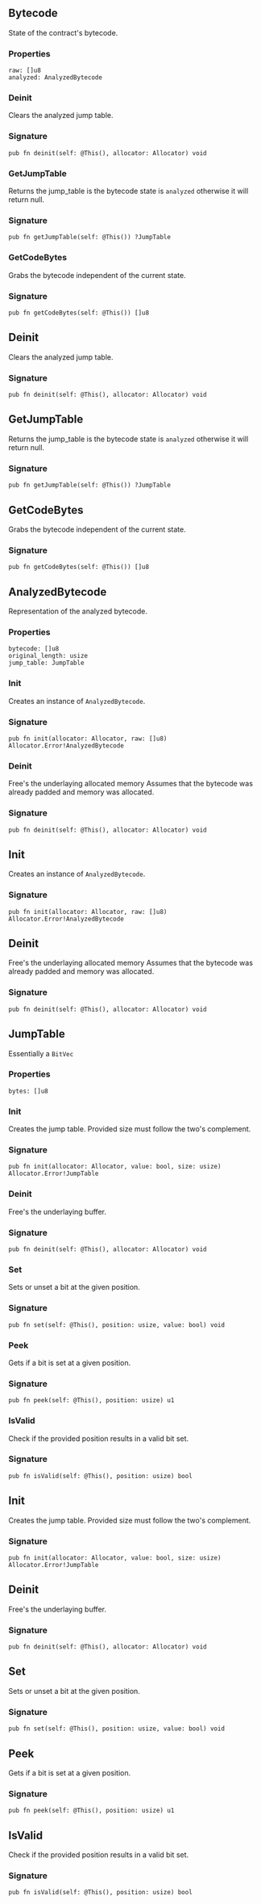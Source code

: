 ## Bytecode

State of the contract's bytecode.

### Properties

```zig
raw: []u8
analyzed: AnalyzedBytecode
```

### Deinit
Clears the analyzed jump table.

### Signature

```zig
pub fn deinit(self: @This(), allocator: Allocator) void
```

### GetJumpTable
Returns the jump_table is the bytecode state is `analyzed`
otherwise it will return null.

### Signature

```zig
pub fn getJumpTable(self: @This()) ?JumpTable
```

### GetCodeBytes
Grabs the bytecode independent of the current state.

### Signature

```zig
pub fn getCodeBytes(self: @This()) []u8
```

## Deinit
Clears the analyzed jump table.

### Signature

```zig
pub fn deinit(self: @This(), allocator: Allocator) void
```

## GetJumpTable
Returns the jump_table is the bytecode state is `analyzed`
otherwise it will return null.

### Signature

```zig
pub fn getJumpTable(self: @This()) ?JumpTable
```

## GetCodeBytes
Grabs the bytecode independent of the current state.

### Signature

```zig
pub fn getCodeBytes(self: @This()) []u8
```

## AnalyzedBytecode

Representation of the analyzed bytecode.

### Properties

```zig
bytecode: []u8
original_length: usize
jump_table: JumpTable
```

### Init
Creates an instance of `AnalyzedBytecode`.

### Signature

```zig
pub fn init(allocator: Allocator, raw: []u8) Allocator.Error!AnalyzedBytecode
```

### Deinit
Free's the underlaying allocated memory
Assumes that the bytecode was already padded and memory was allocated.

### Signature

```zig
pub fn deinit(self: @This(), allocator: Allocator) void
```

## Init
Creates an instance of `AnalyzedBytecode`.

### Signature

```zig
pub fn init(allocator: Allocator, raw: []u8) Allocator.Error!AnalyzedBytecode
```

## Deinit
Free's the underlaying allocated memory
Assumes that the bytecode was already padded and memory was allocated.

### Signature

```zig
pub fn deinit(self: @This(), allocator: Allocator) void
```

## JumpTable

Essentially a `BitVec`

### Properties

```zig
bytes: []u8
```

### Init
Creates the jump table. Provided size must follow the two's complement.

### Signature

```zig
pub fn init(allocator: Allocator, value: bool, size: usize) Allocator.Error!JumpTable
```

### Deinit
Free's the underlaying buffer.

### Signature

```zig
pub fn deinit(self: @This(), allocator: Allocator) void
```

### Set
Sets or unset a bit at the given position.

### Signature

```zig
pub fn set(self: @This(), position: usize, value: bool) void
```

### Peek
Gets if a bit is set at a given position.

### Signature

```zig
pub fn peek(self: @This(), position: usize) u1
```

### IsValid
Check if the provided position results in a valid bit set.

### Signature

```zig
pub fn isValid(self: @This(), position: usize) bool
```

## Init
Creates the jump table. Provided size must follow the two's complement.

### Signature

```zig
pub fn init(allocator: Allocator, value: bool, size: usize) Allocator.Error!JumpTable
```

## Deinit
Free's the underlaying buffer.

### Signature

```zig
pub fn deinit(self: @This(), allocator: Allocator) void
```

## Set
Sets or unset a bit at the given position.

### Signature

```zig
pub fn set(self: @This(), position: usize, value: bool) void
```

## Peek
Gets if a bit is set at a given position.

### Signature

```zig
pub fn peek(self: @This(), position: usize) u1
```

## IsValid
Check if the provided position results in a valid bit set.

### Signature

```zig
pub fn isValid(self: @This(), position: usize) bool
```

